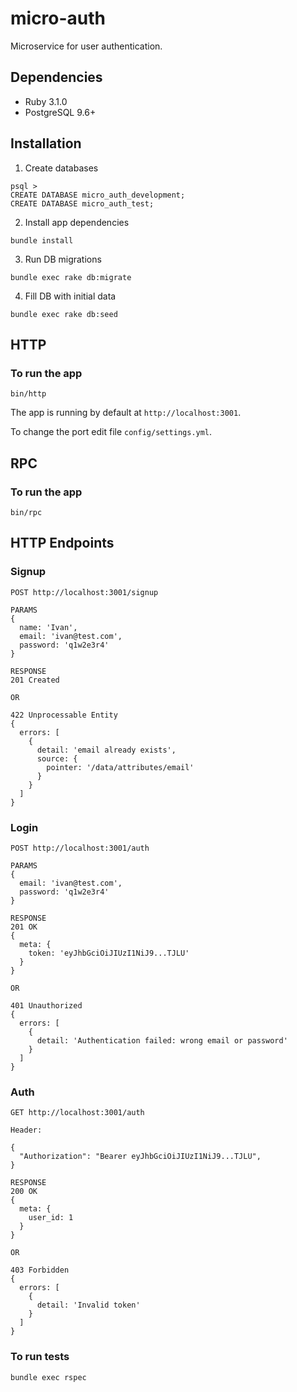 # micro-auth

Microservice for user authentication.

## Dependencies
- Ruby 3.1.0
- PostgreSQL 9.6+

## Installation
1. Create databases
```
psql >
CREATE DATABASE micro_auth_development;
CREATE DATABASE micro_auth_test;
```
2. Install app dependencies
```
bundle install
```
3. Run DB migrations
```
bundle exec rake db:migrate
```
4. Fill DB with initial data
```
bundle exec rake db:seed
```

## HTTP
### To run the app
```
bin/http
```
The app is running by default at `http://localhost:3001`.

To change the port edit file `config/settings.yml`.

## RPC
### To run the app
```
bin/rpc
```

## HTTP Endpoints
### Signup
```
POST http://localhost:3001/signup

PARAMS
{
  name: 'Ivan',
  email: 'ivan@test.com',
  password: 'q1w2e3r4'
}

RESPONSE
201 Created

OR

422 Unprocessable Entity
{
  errors: [
    {
      detail: 'email already exists',
      source: {
        pointer: '/data/attributes/email'
      }
    }
  ]
}
```

### Login
```
POST http://localhost:3001/auth

PARAMS
{
  email: 'ivan@test.com',
  password: 'q1w2e3r4'
}

RESPONSE
201 OK
{
  meta: {
    token: 'eyJhbGciOiJIUzI1NiJ9...TJLU'
  }
}

OR

401 Unauthorized
{
  errors: [
    {
      detail: 'Authentication failed: wrong email or password'
    }
  ]
}
```

### Auth
```
GET http://localhost:3001/auth

Header:

{
  "Authorization": "Bearer eyJhbGciOiJIUzI1NiJ9...TJLU",
}

RESPONSE
200 OK
{
  meta: {
    user_id: 1
  }
}

OR

403 Forbidden
{
  errors: [
    {
      detail: 'Invalid token'
    }
  ]
}
```

### To run tests
```
bundle exec rspec
```
